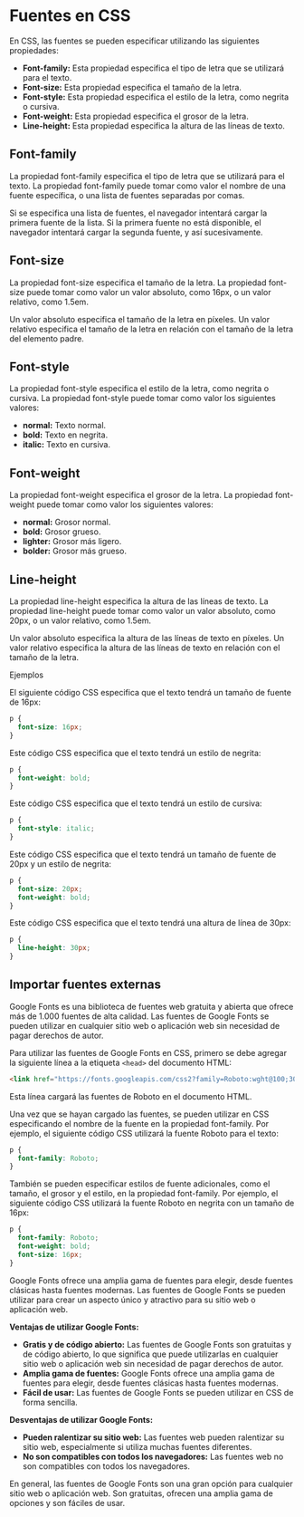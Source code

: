 # Fuentes en CSS

En CSS, las fuentes se pueden especificar utilizando las siguientes propiedades:

* **Font-family:** Esta propiedad especifica el tipo de letra que se utilizará para el texto.
* **Font-size:** Esta propiedad especifica el tamaño de la letra.
* **Font-style:** Esta propiedad especifica el estilo de la letra, como negrita o cursiva.
* **Font-weight:** Esta propiedad especifica el grosor de la letra.
* **Line-height:** Esta propiedad especifica la altura de las líneas de texto.

## Font-family

La propiedad font-family especifica el tipo de letra que se utilizará para el texto. La propiedad font-family puede tomar como valor el nombre de una fuente específica, o una lista de fuentes separadas por comas.

Si se especifica una lista de fuentes, el navegador intentará cargar la primera fuente de la lista. Si la primera fuente no está disponible, el navegador intentará cargar la segunda fuente, y así sucesivamente.

## Font-size

La propiedad font-size especifica el tamaño de la letra. La propiedad font-size puede tomar como valor un valor absoluto, como 16px, o un valor relativo, como 1.5em.

Un valor absoluto especifica el tamaño de la letra en píxeles. Un valor relativo especifica el tamaño de la letra en relación con el tamaño de la letra del elemento padre.

## Font-style

La propiedad font-style especifica el estilo de la letra, como negrita o cursiva. La propiedad font-style puede tomar como valor los siguientes valores:

* **normal:** Texto normal.
* **bold:** Texto en negrita.
* **italic:** Texto en cursiva.

## Font-weight

La propiedad font-weight especifica el grosor de la letra. La propiedad font-weight puede tomar como valor los siguientes valores:

* **normal:** Grosor normal.
* **bold:** Grosor grueso.
* **lighter:** Grosor más ligero.
* **bolder:** Grosor más grueso.

## Line-height

La propiedad line-height especifica la altura de las líneas de texto. La propiedad line-height puede tomar como valor un valor absoluto, como 20px, o un valor relativo, como 1.5em.

Un valor absoluto especifica la altura de las líneas de texto en píxeles. Un valor relativo especifica la altura de las líneas de texto en relación con el tamaño de la letra.

Ejemplos

El siguiente código CSS especifica que el texto tendrá un tamaño de fuente de 16px:

```css
p {
  font-size: 16px;
}
```

Este código CSS especifica que el texto tendrá un estilo de negrita:

```css
p {
  font-weight: bold;
}
```

Este código CSS especifica que el texto tendrá un estilo de cursiva:

```css
p {
  font-style: italic;
}
```

Este código CSS especifica que el texto tendrá un tamaño de fuente de 20px y un estilo de negrita:

```css
p {
  font-size: 20px;
  font-weight: bold;
}
```

Este código CSS especifica que el texto tendrá una altura de línea de 30px:

```css
p {
  line-height: 30px;
}
```

## Importar fuentes externas

Google Fonts es una biblioteca de fuentes web gratuita y abierta que ofrece más de 1.000 fuentes de alta calidad. Las fuentes de Google Fonts se pueden utilizar en cualquier sitio web o aplicación web sin necesidad de pagar derechos de autor.

Para utilizar las fuentes de Google Fonts en CSS, primero se debe agregar la siguiente línea a la etiqueta `<head>` del documento HTML:

```html
<link href="https://fonts.googleapis.com/css2?family=Roboto:wght@100;300;400;500;700;900&display=swap" rel="stylesheet">
```

Esta línea cargará las fuentes de Roboto en el documento HTML.

Una vez que se hayan cargado las fuentes, se pueden utilizar en CSS especificando el nombre de la fuente en la propiedad font-family. Por ejemplo, el siguiente código CSS utilizará la fuente Roboto para el texto:

```css
p {
  font-family: Roboto;
}
```

También se pueden especificar estilos de fuente adicionales, como el tamaño, el grosor y el estilo, en la propiedad font-family. Por ejemplo, el siguiente código CSS utilizará la fuente Roboto en negrita con un tamaño de 16px:

```css
p {
  font-family: Roboto;
  font-weight: bold;
  font-size: 16px;
}
```

Google Fonts ofrece una amplia gama de fuentes para elegir, desde fuentes clásicas hasta fuentes modernas. Las fuentes de Google Fonts se pueden utilizar para crear un aspecto único y atractivo para su sitio web o aplicación web.

**Ventajas de utilizar Google Fonts:**

* **Gratis y de código abierto:** Las fuentes de Google Fonts son gratuitas y de código abierto, lo que significa que puede utilizarlas en cualquier sitio web o aplicación web sin necesidad de pagar derechos de autor.
* **Amplia gama de fuentes:** Google Fonts ofrece una amplia gama de fuentes para elegir, desde fuentes clásicas hasta fuentes modernas.
* **Fácil de usar:** Las fuentes de Google Fonts se pueden utilizar en CSS de forma sencilla.

**Desventajas de utilizar Google Fonts:**

* **Pueden ralentizar su sitio web:** Las fuentes web pueden ralentizar su sitio web, especialmente si utiliza muchas fuentes diferentes.
* **No son compatibles con todos los navegadores:** Las fuentes web no son compatibles con todos los navegadores.

En general, las fuentes de Google Fonts son una gran opción para cualquier sitio web o aplicación web. Son gratuitas, ofrecen una amplia gama de opciones y son fáciles de usar.
